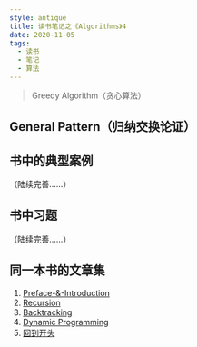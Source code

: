 ```yaml
---
style: antique
title: 读书笔记之《Algorithms》4
date: 2020-11-05
tags:
  - 读书
  - 笔记
  - 算法
---
```


> Greedy Algorithm（贪心算法）

## General Pattern（归纳交换论证）

## 书中的典型案例

（陆续完善……）

## 书中习题

（陆续完善……）

## 同一本书的文章集

1. [Preface-&-Introduction](post:Book-Algorithms-0-Preface-&-Introduction)
2. [Recursion](post:Book-Algorithms-1-Recursion)
3. [Backtracking](post:Book-Algorithms-2-Backtracking)
4. [Dynamic Programming](post:Book-Algorithms-3-Dynamic-Programming)
5. [回到开头](scroll-to-the-very-top)
